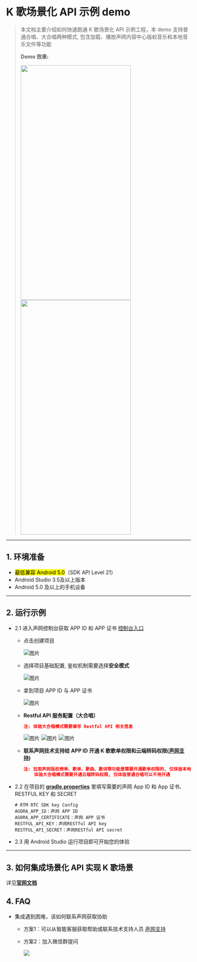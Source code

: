 # K 歌场景化 API 示例 demo

> 本文档主要介绍如何快速跑通 K 歌场景化 API 示例工程，本 demo 支持普通合唱、大合唱两种模式, 包含加载、播放声网内容中心版权音乐和本地音乐文件等功能
>
> **Demo 效果:**
>
> <img src="https://accktvpic.oss-cn-beijing.aliyuncs.com/pic/github_readme/ktv/ktvapi_demo3.jpg" width="300" height="640"><img src="https://accktvpic.oss-cn-beijing.aliyuncs.com/pic/github_readme/ktv/ktvapi_demo4.jpg" width="300" height="640">
---

## 1. 环境准备

- <mark>最低兼容 Android 5.0</mark>（SDK API Level 21）
- Android Studio 3.5及以上版本
- Android 5.0 及以上的手机设备

---

## 2. 运行示例

- 2.1 进入声网控制台获取 APP ID 和 APP 证书 [控制台入口](https://console.shengwang.cn/overview)

  - 点击创建项目

    ![图片](https://accktvpic.oss-cn-beijing.aliyuncs.com/pic/github_readme/ent-full/sdhy_1.jpg)

  - 选择项目基础配置, 鉴权机制需要选择**安全模式**

    ![图片](https://accktvpic.oss-cn-beijing.aliyuncs.com/pic/github_readme/ent-full/sdhy_2.jpg)

  - 拿到项目 APP ID 与 APP 证书

    ![图片](https://accktvpic.oss-cn-beijing.aliyuncs.com/pic/github_readme/ent-full/sdhy_3.jpg)
    
  - **Restful API 服务配置（大合唱）**
    ```json
    注: 体验大合唱模式需要填写 Restful API 相关信息
    ```
    ![图片](https://accktvpic.oss-cn-beijing.aliyuncs.com/pic/github_readme/ent-full/sdhy_4.jpg)
    ![图片](https://accktvpic.oss-cn-beijing.aliyuncs.com/pic/github_readme/ent-full/sdhy_5.jpg)
    ![图片](https://accktvpic.oss-cn-beijing.aliyuncs.com/pic/github_readme/ent-full/sdhy_6.jpg)

  - **联系声网技术支持给 APP ID 开通 K 歌歌单权限和云端转码权限([声网支持](https://ticket.shengwang.cn/form?type_id=&sdk_product=&sdk_platform=&sdk_version=&current=0&project_id=&call_id=&channel_name=))**

    ```json
    注: 拉取声网版权榜单、歌单、歌曲、歌词等功能是需要开通歌单权限的, 仅体验本地音乐文件模式可以不用开通
        体验大合唱模式需要开通云端转码权限, 仅体验普通合唱可以不用开通
    ```

- 2.2 在项目的 [**gradle.properties**](gradle.properties) 里填写需要的声网 App ID 和 App 证书、RESTFUL KEY 和 SECRET

  ```
  # RTM RTC SDK key Config
  AGORA_APP_ID：声网 APP ID
  AGORA_APP_CERTIFICATE：声网 APP 证书
  RESTFUL_API_KEY：声网RESTful API key
  RESTFUL_API_SECRET：声网RESTful API secret
  ```
- 2.3 用 Android Studio 运行项目即可开始您的体验

---

## 3. 如何集成场景化 API 实现 K 歌场景
详见[**官网文档**](https://doc.shengwang.cn/doc/online-ktv/android/implementation/ktv-scenario/get-music)

## 4. FAQ
- 集成遇到困难，该如何联系声网获取协助
  - 方案1：可以从智能客服获取帮助或联系技术支持人员 [声网支持](https://ticket.shengwang.cn/form?type_id=&sdk_product=&sdk_platform=&sdk_version=&current=0&project_id=&call_id=&channel_name=)
  - 方案2：加入微信群提问
  
    ![](https://download.agora.io/demo/release/SDHY_QA.jpg)
